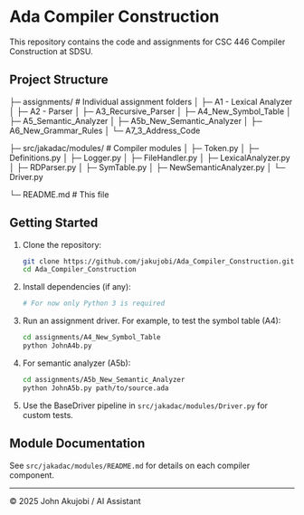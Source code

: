 # Ada Compiler Construction

This repository contains the code and assignments for CSC 446 Compiler Construction at SDSU.

## Project Structure

├─ assignments/           # Individual assignment folders
│  ├─ A1 - Lexical Analyzer
│  ├─ A2 - Parser
│  ├─ A3_Recursive_Parser
│  ├─ A4_New_Symbol_Table
│  ├─ A5_Semantic_Analyzer
│  ├─ A5b_New_Semantic_Analyzer
│  ├─ A6_New_Grammar_Rules
│  └─ A7_3_Address_Code

├─ src/jakadac/modules/   # Compiler modules
│  ├─ Token.py
│  ├─ Definitions.py
│  ├─ Logger.py
│  ├─ FileHandler.py
│  ├─ LexicalAnalyzer.py
│  ├─ RDParser.py
│  ├─ SymTable.py
│  ├─ NewSemanticAnalyzer.py
│  └─ Driver.py

└─ README.md              # This file

## Getting Started

1. Clone the repository:
   ```sh
   git clone https://github.com/jakujobi/Ada_Compiler_Construction.git
   cd Ada_Compiler_Construction
   ```

2. Install dependencies (if any):
   ```sh
   # For now only Python 3 is required
   ```

3. Run an assignment driver. For example, to test the symbol table (A4):
   ```sh
   cd assignments/A4_New_Symbol_Table
   python JohnA4b.py
   ```

4. For semantic analyzer (A5b):
   ```sh
   cd assignments/A5b_New_Semantic_Analyzer
   python JohnA5b.py path/to/source.ada
   ```

5. Use the BaseDriver pipeline in `src/jakadac/modules/Driver.py` for custom tests.

## Module Documentation
See `src/jakadac/modules/README.md` for details on each compiler component.

---

© 2025 John Akujobi / AI Assistant
